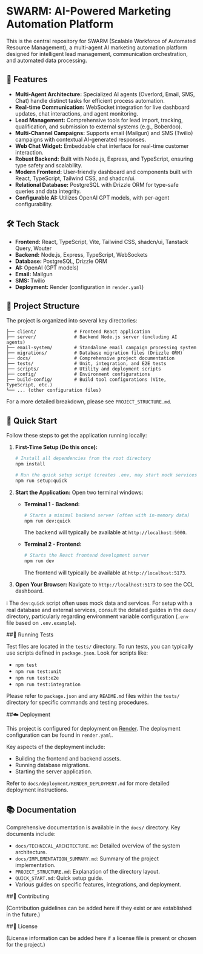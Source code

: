 # SWARM: AI-Powered Marketing Automation Platform

This is the central repository for SWARM (Scalable Workforce of Automated Resource Management), a multi-agent AI marketing automation platform designed for intelligent lead management, communication orchestration, and automated data processing.

## 🌟 Features

*   **Multi-Agent Architecture:** Specialized AI agents (Overlord, Email, SMS, Chat) handle distinct tasks for efficient process automation.
*   **Real-time Communication:** WebSocket integration for live dashboard updates, chat interactions, and agent monitoring.
*   **Lead Management:** Comprehensive tools for lead import, tracking, qualification, and submission to external systems (e.g., Boberdoo).
*   **Multi-Channel Campaigns:** Supports email (Mailgun) and SMS (Twilio) campaigns with contextual AI-generated responses.
*   **Web Chat Widget:** Embeddable chat interface for real-time customer interaction.
*   **Robust Backend:** Built with Node.js, Express, and TypeScript, ensuring type safety and scalability.
*   **Modern Frontend:** User-friendly dashboard and components built with React, TypeScript, Tailwind CSS, and shadcn/ui.
*   **Relational Database:** PostgreSQL with Drizzle ORM for type-safe queries and data integrity.
*   **Configurable AI:** Utilizes OpenAI GPT models, with per-agent configurability.

## 🛠️ Tech Stack

*   **Frontend:** React, TypeScript, Vite, Tailwind CSS, shadcn/ui, Tanstack Query, Wouter
*   **Backend:** Node.js, Express, TypeScript, WebSockets
*   **Database:** PostgreSQL, Drizzle ORM
*   **AI:** OpenAI (GPT models)
*   **Email:** Mailgun
*   **SMS:** Twilio
*   **Deployment:** Render (configuration in `render.yaml`)

## 📂 Project Structure

The project is organized into several key directories:

```
├── client/              # Frontend React application
├── server/              # Backend Node.js server (including AI agents)
├── email-system/        # Standalone email campaign processing system
├── migrations/          # Database migration files (Drizzle ORM)
├── docs/                # Comprehensive project documentation
├── tests/               # Unit, integration, and E2E tests
├── scripts/             # Utility and deployment scripts
├── config/              # Environment configurations
├── build-config/        # Build tool configurations (Vite, TypeScript, etc.)
└── ... (other configuration files)
```

For a more detailed breakdown, please see `PROJECT_STRUCTURE.md`.

## 🚀 Quick Start

Follow these steps to get the application running locally:

1.  **First-Time Setup (Do this once):**
    ```bash
    # Install all dependencies from the root directory
    npm install

    # Run the quick setup script (creates .env, may start mock services)
    npm run setup:quick
    ```

2.  **Start the Application:**
    Open two terminal windows:

    *   **Terminal 1 - Backend:**
        ```bash
        # Starts a minimal backend server (often with in-memory data)
        npm run dev:quick
        ```
        The backend will typically be available at `http://localhost:5000`.

    *   **Terminal 2 - Frontend:**
        ```bash
        # Starts the React frontend development server
        npm run dev
        ```
        The frontend will typically be available at `http://localhost:5173`.

3.  **Open Your Browser:**
    Navigate to `http://localhost:5173` to see the CCL dashboard.

ℹ️ The `dev:quick` script often uses mock data and services. For setup with a real database and external services, consult the detailed guides in the `docs/` directory, particularly regarding environment variable configuration (`.env` file based on `.env.example`).

##🧪 Running Tests

Test files are located in the `tests/` directory. To run tests, you can typically use scripts defined in `package.json`. Look for scripts like:

*   `npm test`
*   `npm run test:unit`
*   `npm run test:e2e`
*   `npm run test:integration`

Please refer to `package.json` and any `README.md` files within the `tests/` directory for specific commands and testing procedures.

##☁️ Deployment

This project is configured for deployment on [Render](https://render.com/). The deployment configuration can be found in `render.yaml`.

Key aspects of the deployment include:
*   Building the frontend and backend assets.
*   Running database migrations.
*   Starting the server application.

Refer to `docs/deployment/RENDER_DEPLOYMENT.md` for more detailed deployment instructions.

## 📚 Documentation

Comprehensive documentation is available in the `docs/` directory. Key documents include:

*   `docs/TECHNICAL_ARCHITECTURE.md`: Detailed overview of the system architecture.
*   `docs/IMPLEMENTATION_SUMMARY.md`: Summary of the project implementation.
*   `PROJECT_STRUCTURE.md`: Explanation of the directory layout.
*   `QUICK_START.md`: Quick setup guide.
*   Various guides on specific features, integrations, and deployment.

##🤝 Contributing

(Contribution guidelines can be added here if they exist or are established in the future.)

##📜 License

(License information can be added here if a license file is present or chosen for the project.)
